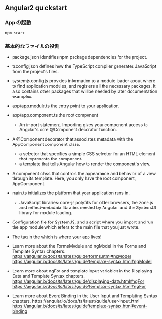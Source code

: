 ## Angular2 quickstart
### App の起動
`npm start`

### 基本的なファイルの役割
- package.json
  identifies npm package dependencies for the project.
- tsconfig.json
  defines how the TypeScript compiler generates JavaScript from the project's files.
- systemjs.config.js
  provides information to a module loader about where to find application modules, and registers all the necessary packages. It also contains other packages that will be needed by later documentation examples.

- app/app.module.ts
  the entry point to your application.

- app/app.component.ts
  the root component

  - An import statement. Importing gives your component access to Angular's core @Component decorator function.

- A @Component decorator that associates metadata with the AppComponent component class:
  - a selector that specifies a simple CSS selector for an HTML element that represents the component.
  - a template that tells Angular how to render the component's view.
- A component class that controls the appearance and behavior of a view through its template. Here, you only have the root component, AppComponent.

- main.ts
  initializes the platform that your application runs in.

  - JavaScript libraries: core-js polyfills for older browsers, the zone.js and reflect-metadata libraries needed by Angular, and the SystemJS library for module loading.
- Configuration file for SystemJS, and a script where you import and run the app module which refers to the main file that you just wrote.
- The <my-app> tag in the <body> which is where your app lives!

- Learn more about the FormsModule and ngModel in the Forms and Template Syntax chapters.
https://angular.io/docs/ts/latest/guide/forms.html#ngModel
https://angular.io/docs/ts/latest/guide/template-syntax.html#ngModel

- Learn more about ngFor and template input variables in the Displaying Data and Template Syntax chapters.
https://angular.io/docs/ts/latest/guide/displaying-data.html#ngFor
https://angular.io/docs/ts/latest/guide/template-syntax.html#ngFor

- Learn more about Event Binding in the User Input and Templating Syntax chapters.
https://angular.io/docs/ts/latest/guide/user-input.html
https://angular.io/docs/ts/latest/guide/template-syntax.html#event-binding
